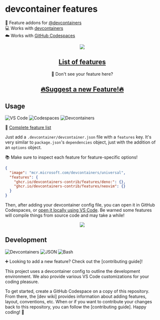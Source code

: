 # devcontainer features

🧰 Feature addons for [@devcontainers] \
💻 Works with [devcontainers] \
☁️ Works with [GitHub Codespaces] 
<div align="center">

![](https://i.imgur.com/VgiY81S.png)


<!-- prettier-ignore -->
 ## [List of features](https://github.com/devcontainers-contrib/features/tree/main/src) 

👀 Don't see your feature here? 

 ## [🔥Suggest a new Feature!🔥](https://github.com/danielbraun89/devcontainer-bug-replication/issues/new?template=suggest-feature.yaml) 

</div>

## Usage

![VS Code](https://img.shields.io/static/v1?style=for-the-badge&message=VS+Code&color=007ACC&logo=Visual+Studio+Code&logoColor=FFFFFF&label=)
![Codespaces](https://img.shields.io/static/v1?style=for-the-badge&message=Codespaces&color=181717&logo=GitHub&logoColor=FFFFFF&label=)
![Devcontainers](https://img.shields.io/static/v1?style=for-the-badge&message=Devcontainers&color=2496ED&logo=Docker&logoColor=FFFFFF&label=)

📄 [Complete feature list]

Just add a `.devcontainer/devcontainer.json` file with a `features` key. It's
very similar to `package.json`'s `dependencies` object, just with the addition
of an `options` object.

📚 Make sure to inspect each feature for feature-specific options!

```json
{
  "image": "mcr.microsoft.com/devcontainers/universal",
  "features": {
    "ghcr.io/devcontainers-contrib/features/deno:": {},
    "ghcr.io/devcontainers-contrib/features/neovim": {}
  }
}
```

Then, after adding your devcontainer config file, you can open it in GitHub
Codespaces, or [open it locally using VS Code]. Be warned some features will
compile things from source code and may take a while!

<div align="center">

![](https://i.imgur.com/JMdowst.png)

</div>

## Development

![Devcontainers](https://img.shields.io/static/v1?style=for-the-badge&message=Devcontainers&color=2496ED&logo=Docker&logoColor=FFFFFF&label=)
![JSON](https://img.shields.io/static/v1?style=for-the-badge&message=JSON&color=000000&logo=JSON&logoColor=FFFFFF&label=)
![Bash](https://img.shields.io/static/v1?style=for-the-badge&message=Bash&color=4EAA25&logo=GNU+Bash&logoColor=FFFFFF&label=)

➕ Looking to add a new feature? Check out the [contributing guide]!

This project uses a devcontainer config to outline the development environment.
We also provide various VS Code customizations for your coding pleasure.

To get started, create a GitHub Codespace on a copy of this repository. From
there, the [dev wiki] provides information about adding features, layout,
conventions, etc. When or if you want to contribute your changes back to this
repository, you can follow the [contributing guide]. Happy coding! 👋

<!-- prettier-ignore-start -->
[@devcontainers]: https://github.com/devcontainers
[open an issue]: https://github.com/devcontainers-contrib/features/issues/new
[complete feature list]: https://github.com/devcontainers-contrib/features/tree/main/src
[open it locally using vs code]: https://code.visualstudio.com/docs/devcontainers/containers#_quick-start-open-an-existing-folder-in-a-container
[devcontainers]: https://containers.dev/
[github codespaces]: https://github.com/features/codespaces
<!-- prettier-ignore-end -->
